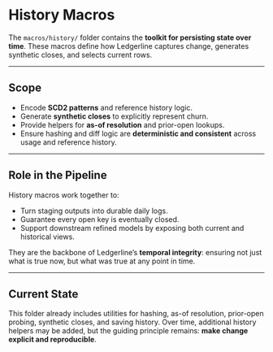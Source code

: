 # History Macros

The `macros/history/` folder contains the **toolkit for persisting state over time**. These macros define how Ledgerline captures change, generates synthetic closes, and selects current rows.

---

## Scope

- Encode **SCD2 patterns** and reference history logic.  
- Generate **synthetic closes** to explicitly represent churn.  
- Provide helpers for **as-of resolution** and prior-open lookups.  
- Ensure hashing and diff logic are **deterministic and consistent** across usage and reference history.  

---

## Role in the Pipeline

History macros work together to:  
- Turn staging outputs into durable daily logs.  
- Guarantee every open key is eventually closed.  
- Support downstream refined models by exposing both current and historical views.  

They are the backbone of Ledgerline’s **temporal integrity**: ensuring not just what is true now, but what was true at any point in time.

---

## Current State

This folder already includes utilities for hashing, as-of resolution, prior-open probing, synthetic closes, and saving history. Over time, additional history helpers may be added, but the guiding principle remains: **make change explicit and reproducible**.
